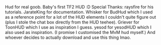 Hud for real goob.
Baby's first TF2 HUD :D
Special Thanks:
  raysfire for his tutorials.
  JarateKing for documentation.
  Whisker for BudHud which I used as a reference point for a lot of the HUD elements I couldn't quite figure out (plus I stole the chat box directly from the HUD teehee).
  Griever for ToonHUD which I use as inspiration I guess.
  yesod for yesodHUD which I also used as inspiration. (I promise I customised the MvM hud myself.)
  And whoever decides to actually download and use this thing lmao.
